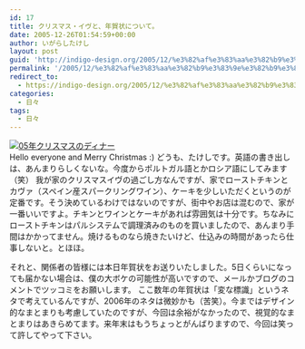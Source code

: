 ```yaml
---
id: 17
title: クリスマス・イヴと、年賀状について。
date: 2005-12-26T01:54:59+00:00
author: いがらしたけし
layout: post
guid: 'http://indigo-design.org/2005/12/%e3%82%af%e3%83%aa%e3%82%b9%e3%83%9e%e3%82%b9%e3%83%bb%e3%82%a4%e3%83%b4%e3%81%a8%e3%80%81%e5%b9%b4%e8%b3%80%e7%8a%b6%e3%81%ab%e3%81%a4%e3%81%84%e3%81%a6%e3%80%82/'
permalink: '/2005/12/%e3%82%af%e3%83%aa%e3%82%b9%e3%83%9e%e3%82%b9%e3%83%bb%e3%82%a4%e3%83%b4%e3%81%a8%e3%80%81%e5%b9%b4%e8%b3%80%e7%8a%b6%e3%81%ab%e3%81%a4%e3%81%84%e3%81%a6%e3%80%82/'
redirect_to:
  - https://indigo-design.org/2005/12/%e3%82%af%e3%83%aa%e3%82%b9%e3%83%9e%e3%82%b9%e3%83%bb%e3%82%a4%e3%83%b4%e3%81%a8%e3%80%81%e5%b9%b4%e8%b3%80%e7%8a%b6%e3%81%ab%e3%81%a4%e3%81%84%e3%81%a6%e3%80%82/
categories:
  - 日々
tags:
  - 日々
---
```

<a href="http://blog-imgs-29.fc2.com/a/r/m/armadillo75/051224a.jpg" target="_blank"><img src="http://blog-imgs-29.fc2.com/a/r/m/armadillo75/051224a.jpg" alt="05年クリスマスのディナー" border="0"></a><br />
Hello everyone and Merry Christmas :)
どうも、たけしです。英語の書き出しは、あんまりらしくないな。今度からポルトガル語とかロシア語にしてみます（笑）
我が家のクリスマスイヴの過ごし方なんですが、家でローストチキンとカヴァ（スペイン産スパークリングワイン）、ケーキを少しいただくというのが定番です。そう決めているわけではないのですが、街中やお店は混むので、家が一番いいですよ。チキンとワインとケーキがあれば雰囲気は十分です。ちなみにローストチキンはパルシステムで調理済みのものを買いましたので、あんまり手間はかかってません。焼けるものなら焼きたいけど、仕込みの時間があったら仕事しないと。とほほ。

<!--more-->
それと、関係者の皆様には本日年賀状をお送りいたしました。5日くらいになっても届かない場合は、僕の大ボケの可能性が高いですので、メールかブログのコメントでツッコミをお願いします。
ここ数年の年賀状は「変な標識」というネタで考えているんですが、2006年のネタは微妙かも（苦笑）。今まではデザイン的なまとまりも考慮していたのですが、今回は余裕がなかったので、視覚的なまとまりはあきらめてます。来年末はもうちょっとがんばりますので、今回は笑って許してやって下さい。